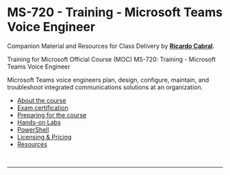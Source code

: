 <a id="top" />

<br/>

# MS-720 - Training - Microsoft Teams Voice Engineer

Companion Material and Resources for Class Delivery by [**Ricardo Cabral**](https://www.rramoscabral.com).

Training for Microsoft Official Course (MOC) MS-720: Training - Microsoft Teams Voice Engineer

Microsoft Teams voice engineers plan, design, configure, maintain, and troubleshoot integrated communications solutions at an organization.

- [About the course](./about-the-course.md)
- [Exam certification](./exam.md)
- [Preparing for the course](./prepare-for-the-course.md)
- [Hands-on Labs](./hands-on-labs.md)
- [PowerShell](./powershell.md)
- [Licensing & Pricing](./licensing-pricing.md)
- [Resources](./resources.md)


<br/>

---
